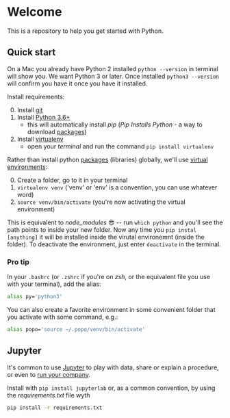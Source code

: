 # Welcome

This is a repository to help you get started with Python.

## Quick start

On a Mac you already have Python 2 installed `python --version` in terminal will show you. We want Python 3 or later. Once installed `python3 --version` will confirm you have it once you have it installed.

Install requirements:

0. Install [git](https://git-scm.com/downloads)
1. Install [Python 3.6+](https://www.python.org/downloads/)
    - this will automatically install *pip* (_Pip Installs Python_ - a way to download [packages](https://pypi.org/))
2. Install [virtualenv](https://virtualenv.pypa.io/en/latest/installation/)
    - open your _terminal_ and run the command `pip install virtualenv`

Rather than install python [packages](https://pypi.org/) (libraries) globally, we'll use [virtual environments](https://virtualenv.pypa.io/en/latest/userguide/):

0. Create a folder, go to it in your terminal
1. `virtualenv venv` ('venv' or 'env' is a convention, you can use whatever word)
2. `source venv/bin/activate` (you're now activating the virtual environment)

This is equivalent to _node_modules_ :sunglasses: -- run `which python` and you'll see the path points to inside your new folder. Now any time you `pip instal [anything]` it will be installed inside the virutal environemnt (inside the folder). To deactivate the environment, just enter `deactivate` in the terminal.

### Pro tip

In your `.bashrc` (or `.zshrc` if you're on _zsh_, or the equivalent file you use with your terminal), add the alias:
```sh
alias py='python3'
```
You can also create a favorite environment in some convenient folder that you activate with some command, e.g.:
```sh
alias popo='source ~/.popo/venv/bin/activate'
```

## Jupyter

It's common to use [Jupyter](https://jupyter.org) to play with data, share or explain a procedure, or even to [run your company](https://medium.com/netflix-techblog/notebook-innovation-591ee3221233).

Install with `pip install jupyterlab` or, as a common convention, by using the _requirements.txt_ file wyth
```sh
pip install -r requirements.txt
```


